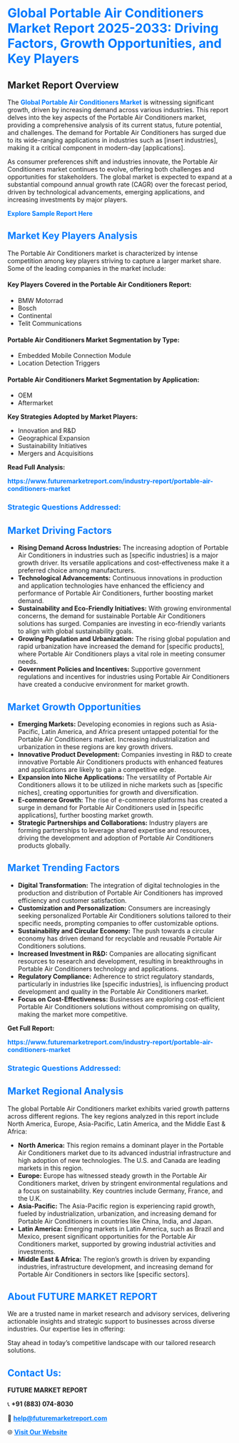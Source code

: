 <h1 style="color: #007BFF;">Global Portable Air Conditioners Market Report 2025-2033: Driving Factors, Growth Opportunities, and Key Players</h1>

<section id="overview">
<h2>Market Report Overview</h2>
<p>The <a href="https://www.futuremarketreport.com/industry-report/portable-air-conditioners-market" style="color: #007BFF; text-decoration: none;"><strong>Global Portable Air Conditioners Market</strong></a> is witnessing significant growth, driven by increasing demand across various industries. This report delves into the key aspects of the Portable Air Conditioners market, providing a comprehensive analysis of its current status, future potential, and challenges. The demand for Portable Air Conditioners has surged due to its wide-ranging applications in industries such as [insert industries], making it a critical component in modern-day [applications].</p>
<p>As consumer preferences shift and industries innovate, the Portable Air Conditioners market continues to evolve, offering both challenges and opportunities for stakeholders. The global market is expected to expand at a substantial compound annual growth rate (CAGR) over the forecast period, driven by technological advancements, emerging applications, and increasing investments by major players.</p>
</section>

<section id="overview">
<p><a href="https://www.futuremarketreport.com/request-sample/reportId=32972" style="color: #007BFF; text-decoration: none;"><strong>Explore Sample Report Here</strong></a></p>
</section>

<section id="key-players">
<h2 style="color: #007BFF;">Market Key Players Analysis</h2>
<p>The Portable Air Conditioners market is characterized by intense competition among key players striving to capture a larger market share. Some of the leading companies in the market include:</p>
<h4>Key Players Covered in the Portable Air Conditioners Report:</h4>
<ul><li>BMW Motorrad</li><li>Bosch</li><li>Continental</li><li>Telit Communications</li></ul>
<h4>Portable Air Conditioners Market Segmentation by Type:</h4>
<ul><li>Embedded Mobile Connection Module</li><li>Location Detection Triggers</li></ul>

<h4>Portable Air Conditioners Market Segmentation by Application:</h4>
<ul><li>OEM</li><li>Aftermarket</li></ul>
<p><strong>Key Strategies Adopted by Market Players:</strong></p>
<ul>
<li>Innovation and R&D</li>
<li>Geographical Expansion</li>
<li>Sustainability Initiatives</li>
<li>Mergers and Acquisitions</li>
</ul>
</section>

<section>
<p><strong>Read Full Analysis: </strong></p><a href="https://www.futuremarketreport.com/industry-report/portable-air-conditioners-market" style="color: #007BFF; text-decoration: none;"><strong>https://www.futuremarketreport.com/industry-report/portable-air-conditioners-market</strong></a>
<h3 style="color: #007BFF;">Strategic Questions Addressed:</h3>
</section>

<section id="driving-factors">
<h2 style="color: #007BFF;">Market Driving Factors</h2>
<ul>
<li><strong>Rising Demand Across Industries:</strong> The increasing adoption of Portable Air Conditioners in industries such as [specific industries] is a major growth driver. Its versatile applications and cost-effectiveness make it a preferred choice among manufacturers.</li>
<li><strong>Technological Advancements:</strong> Continuous innovations in production and application technologies have enhanced the efficiency and performance of Portable Air Conditioners, further boosting market demand.</li>
<li><strong>Sustainability and Eco-Friendly Initiatives:</strong> With growing environmental concerns, the demand for sustainable Portable Air Conditioners solutions has surged. Companies are investing in eco-friendly variants to align with global sustainability goals.</li>
<li><strong>Growing Population and Urbanization:</strong> The rising global population and rapid urbanization have increased the demand for [specific products], where Portable Air Conditioners plays a vital role in meeting consumer needs.</li>
<li><strong>Government Policies and Incentives:</strong> Supportive government regulations and incentives for industries using Portable Air Conditioners have created a conducive environment for market growth.</li>
</ul>
</section>

<section id="growth-opportunities">
<h2 style="color: #007BFF;">Market Growth Opportunities</h2>
<ul>
<li><strong>Emerging Markets:</strong> Developing economies in regions such as Asia-Pacific, Latin America, and Africa present untapped potential for the Portable Air Conditioners market. Increasing industrialization and urbanization in these regions are key growth drivers.</li>
<li><strong>Innovative Product Development:</strong> Companies investing in R&D to create innovative Portable Air Conditioners products with enhanced features and applications are likely to gain a competitive edge.</li>
<li><strong>Expansion into Niche Applications:</strong> The versatility of Portable Air Conditioners allows it to be utilized in niche markets such as [specific niches], creating opportunities for growth and diversification.</li>
<li><strong>E-commerce Growth:</strong> The rise of e-commerce platforms has created a surge in demand for Portable Air Conditioners used in [specific applications], further boosting market growth.</li>
<li><strong>Strategic Partnerships and Collaborations:</strong> Industry players are forming partnerships to leverage shared expertise and resources, driving the development and adoption of Portable Air Conditioners products globally.</li>
</ul>
</section>

<section id="trending-factors">
<h2 style="color: #007BFF;">Market Trending Factors</h2>
<ul>
<li><strong>Digital Transformation:</strong> The integration of digital technologies in the production and distribution of Portable Air Conditioners has improved efficiency and customer satisfaction.</li>
<li><strong>Customization and Personalization:</strong> Consumers are increasingly seeking personalized Portable Air Conditioners solutions tailored to their specific needs, prompting companies to offer customizable options.</li>
<li><strong>Sustainability and Circular Economy:</strong> The push towards a circular economy has driven demand for recyclable and reusable Portable Air Conditioners solutions.</li>
<li><strong>Increased Investment in R&D:</strong> Companies are allocating significant resources to research and development, resulting in breakthroughs in Portable Air Conditioners technology and applications.</li>
<li><strong>Regulatory Compliance:</strong> Adherence to strict regulatory standards, particularly in industries like [specific industries], is influencing product development and quality in the Portable Air Conditioners market.</li>
<li><strong>Focus on Cost-Effectiveness:</strong> Businesses are exploring cost-efficient Portable Air Conditioners solutions without compromising on quality, making the market more competitive.</li>
</ul>
</section>

<section>
<p><strong>Get Full Report: </strong></p><a href="https://www.futuremarketreport.com/industry-report/portable-air-conditioners-market" style="color: #007BFF; text-decoration: none;"><strong>https://www.futuremarketreport.com/industry-report/portable-air-conditioners-market</strong></a>
<h3 style="color: #007BFF;">Strategic Questions Addressed:</h3>
</section>


<section id="regional-analysis">
<h2 style="color: #007BFF;">Market Regional Analysis</h2>
<p>The global Portable Air Conditioners market exhibits varied growth patterns across different regions. The key regions analyzed in this report include North America, Europe, Asia-Pacific, Latin America, and the Middle East & Africa:</p>
<ul>
<li><strong>North America:</strong> This region remains a dominant player in the Portable Air Conditioners market due to its advanced industrial infrastructure and high adoption of new technologies. The U.S. and Canada are leading markets in this region.</li>
<li><strong>Europe:</strong> Europe has witnessed steady growth in the Portable Air Conditioners market, driven by stringent environmental regulations and a focus on sustainability. Key countries include Germany, France, and the U.K.</li>
<li><strong>Asia-Pacific:</strong> The Asia-Pacific region is experiencing rapid growth, fueled by industrialization, urbanization, and increasing demand for Portable Air Conditioners in countries like China, India, and Japan.</li>
<li><strong>Latin America:</strong> Emerging markets in Latin America, such as Brazil and Mexico, present significant opportunities for the Portable Air Conditioners market, supported by growing industrial activities and investments.</li>
<li><strong>Middle East & Africa:</strong> The region’s growth is driven by expanding industries, infrastructure development, and increasing demand for Portable Air Conditioners in sectors like [specific sectors].</li>
</ul>
</section>

<footer>
<h2 style="color: #007BFF;">About FUTURE MARKET REPORT</h2>
<p>We are a trusted name in market research and advisory services, delivering actionable insights and strategic support to businesses across diverse industries. Our expertise lies in offering:</p>

<p>Stay ahead in today’s competitive landscape with our tailored research solutions.</p>

<h2 style="color: #007BFF;">Contact Us:</h2>
<p><strong>FUTURE MARKET REPORT</strong></p>
<p>📞 <strong>+91 (883) 074-8030</strong></p>
<p>📧 <strong><a href="mailto:help@futuremarketreport.com" style="color: #007BFF;">help@futuremarketreport.com</a></strong></p>
<p>🌐 <strong><a href="https://www.futuremarketreport.com/" style="color: #007BFF;">Visit Our Website</a></strong></p>
</footer>